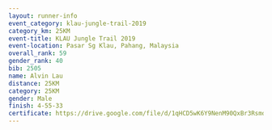 ```yaml
---
layout: runner-info 
event_category: klau-jungle-trail-2019 
category_km: 25KM 
event-title: KLAU Jungle Trail 2019 
event-location: Pasar Sg Klau, Pahang, Malaysia 
overall_rank: 59
gender_rank: 40
bib: 2505
name: Alvin Lau
distance: 25KM
category: 25KM
gender: Male
finish: 4-55-33
certificate: https://drive.google.com/file/d/1qHCD5wK6Y9NenM90QxBr3Rsmd0Ht0ZMH/view?usp=sharing
---
```

